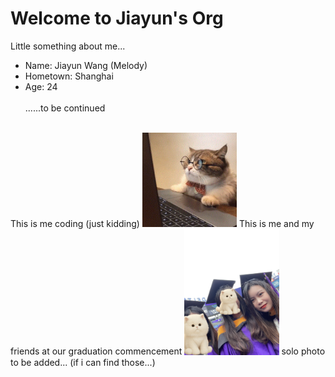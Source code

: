 # Welcome to Jiayun's Org

Little something about me... <br>
- Name: Jiayun Wang (Melody) 
- Hometown: Shanghai
- Age: 24 <br><br>
......to be continued
<br>
This is me coding (just kidding)
<img src="../assets/typing_cat.jpg" width="30%" />
This is me and my friends at our graduation commencement
<img src="../assets/me_friends_graduation.jpg" width="30%" />
solo photo to be added... (if i can find those...)
